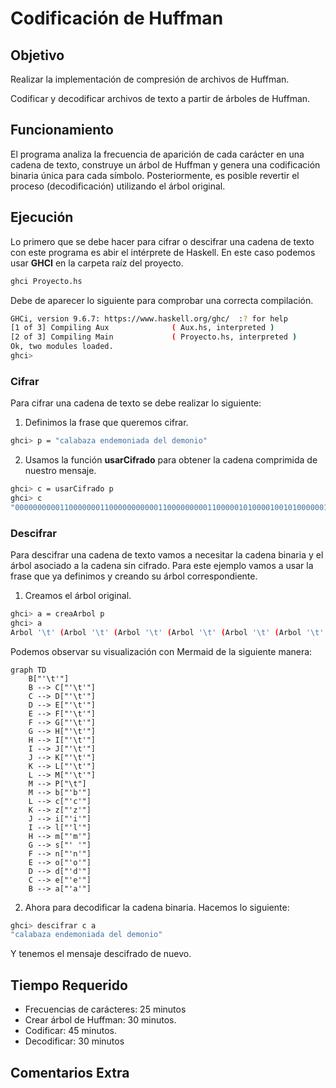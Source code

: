 # Codificación de Huffman

## Objetivo

Realizar la implementación de compresión de archivos de Huffman.

Codificar y decodificar archivos de texto a partir de árboles de Huffman.

## Funcionamiento

El programa analiza la frecuencia de aparición de cada carácter en una cadena de texto, construye un árbol de Huffman y genera una codificación binaria única para cada símbolo.
Posteriormente, es posible revertir el proceso (decodificación) utilizando el árbol original.

## Ejecución

Lo primero que se debe hacer para cifrar o descifrar una cadena de texto con este programa es abir el intérprete de Haskell.
En este caso podemos usar **GHCI** en la carpeta raíz del proyecto.

``` bash
ghci Proyecto.hs
```

Debe de aparecer lo siguiente para comprobar una correcta compilación.

``` bash
GHCi, version 9.6.7: https://www.haskell.org/ghc/  :? for help
[1 of 3] Compiling Aux              ( Aux.hs, interpreted )
[2 of 3] Compiling Main             ( Proyecto.hs, interpreted )
Ok, two modules loaded.
ghci> 
```

### Cifrar

Para cifrar una cadena de texto se debe realizar lo siguiente:

1. Definimos la frase que queremos cifrar.

``` bash
ghci> p = "calabaza endemoniada del demonio"
```

2. Usamos la función **usarCifrado** para obtener la cadena comprimida de nuestro mensaje.

```bash
ghci> c = usarCifrado p
ghci> c
"00000000001100000001100000000000110000000001100000101000010010100000010001000010000000011001100000100101000000010000010010100000010001000010000000010001"
```

### Descifrar

Para descifrar una cadena de texto vamos a necesitar la cadena binaria y el árbol asociado a la cadena sin cifrado. Para este ejemplo vamos a usar la frase que ya definimos y creando su árbol correspondiente.

1. Creamos el árbol original.

```bash
ghci> a = creaArbol p
ghci> a
Arbol '\t' (Arbol '\t' (Arbol '\t' (Arbol '\t' (Arbol '\t' (Arbol '\t' (Arbol '\t' (Arbol '\t' (Arbol '\t' (Arbol '\t' (Arbol '\t' (Arbol '\t' Vacio (Arbol 'b' Vacio Vacio)) (Arbol 'c' Vacio Vacio)) (Arbol 'z' Vacio Vacio)) (Arbol 'i' Vacio Vacio)) (Arbol 'l' Vacio Vacio)) (Arbol 'm' Vacio Vacio)) (Arbol ' ' Vacio Vacio)) (Arbol 'n' Vacio Vacio)) (Arbol 'o' Vacio Vacio)) (Arbol 'd' Vacio Vacio)) (Arbol 'e' Vacio Vacio)) (Arbol 'a' Vacio Vacio)
```

Podemos observar su visualización con Mermaid de la siguiente manera:

```mermaid
graph TD
    B["'\t'"]
    B --> C["'\t'"]
    C --> D["'\t'"]
    D --> E["'\t'"]
    E --> F["'\t'"]
    F --> G["'\t'"]
    G --> H["'\t'"]
    H --> I["'\t'"]
    I --> J["'\t'"]
    J --> K["'\t'"]
    K --> L["'\t'"]
    L --> M["'\t'"]
    M --> P["\t"]
    M --> b["'b'"]
    L --> c["'c'"]
    K --> z["'z'"]
    J --> i["'i'"]
    I --> l["'l'"]
    H --> m["'m'"]
    G --> s["' '"]
    F --> n["'n'"]
    E --> o["'o'"]
    D --> d["'d'"]
    C --> e["'e'"]
    B --> a["'a'"]

```

2. Ahora para decodificar la cadena binaria. Hacemos lo siguiente:

```bash
ghci> descifrar c a
"calabaza endemoniada del demonio"
```

Y tenemos el mensaje descifrado de nuevo.

## Tiempo Requerido

- Frecuencias de carácteres: 25 minutos
- Crear árbol de Huffman: 30 minutos.
- Codificar: 45 minutos.
- Decodificar: 30 minutos

## Comentarios Extra
